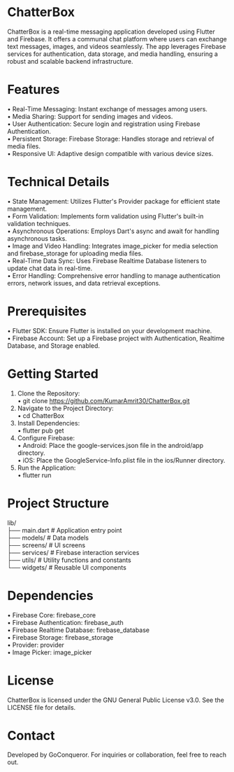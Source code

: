 # ChatterBox
ChatterBox is a real-time messaging application developed using Flutter and Firebase. It offers a communal chat platform where users can exchange text messages, images, and videos seamlessly. The app leverages Firebase services for authentication, data storage, and media handling, ensuring a robust and scalable backend infrastructure.

# Features
 • Real-Time Messaging: Instant exchange of messages among users.<br>
 • Media Sharing: Support for sending images and videos.<br>
 • User Authentication: Secure login and registration using Firebase Authentication.<br>
 • Persistent Storage: Firebase Storage: Handles storage and retrieval of media files.<br>
 • Responsive UI: Adaptive design compatible with various device sizes.<br>

# Technical Details
• State Management: Utilizes Flutter's Provider package for efficient state management.<br>
• Form Validation: Implements form validation using Flutter's built-in validation techniques.<br>
• Asynchronous Operations: Employs Dart's async and await for handling asynchronous tasks.<br>
• Image and Video Handling: Integrates image_picker for media selection and firebase_storage for uploading media files.<br>
• Real-Time Data Sync: Uses Firebase Realtime Database listeners to update chat data in real-time.<br>
• Error Handling: Comprehensive error handling to manage authentication errors, network issues, and data retrieval exceptions.<br>

# Prerequisites
• Flutter SDK: Ensure Flutter is installed on your development machine.<br>
• Firebase Account: Set up a Firebase project with Authentication, Realtime Database, and Storage enabled.<br>

# Getting Started
1. Clone the Repository:<br>
 • git clone https://github.com/KumarAmrit30/ChatterBox.git<br>
2. Navigate to the Project Directory:<br>
 • cd ChatterBox<br>
3. Install Dependencies:<br>
 • flutter pub get<br>
4. Configure Firebase:<br>
 • Android: Place the google-services.json file in the android/app directory.<br>
 • iOS: Place the GoogleService-Info.plist file in the ios/Runner directory.<br>
5. Run the Application:<br>
 • flutter run<br>

# Project Structure
lib/<br>
├── main.dart             # Application entry point<br>
├── models/               # Data models<br>
├── screens/              # UI screens<br>
├── services/             # Firebase interaction services<br>
├── utils/                # Utility functions and constants<br>
└── widgets/              # Reusable UI components<br>

# Dependencies
 • Firebase Core: firebase_core<br>
 • Firebase Authentication: firebase_auth<br>
 • Firebase Realtime Database: firebase_database<br>
 • Firebase Storage: firebase_storage<br>
 • Provider: provider<br>
 • Image Picker: image_picker<br>

# License
ChatterBox is licensed under the GNU General Public License v3.0. See the LICENSE file for details.<br>

# Contact
Developed by GoConqueror. For inquiries or collaboration, feel free to reach out.<br>

